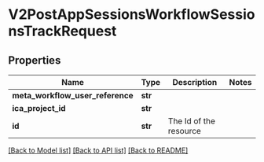 # V2PostAppSessionsWorkflowSessionsTrackRequest

## Properties
Name | Type | Description | Notes
------------ | ------------- | ------------- | -------------
**meta_workflow_user_reference** | **str** |  | 
**ica_project_id** | **str** |  | 
**id** | **str** | The Id of the resource | 

[[Back to Model list]](../README.md#documentation-for-models) [[Back to API list]](../README.md#documentation-for-api-endpoints) [[Back to README]](../README.md)

